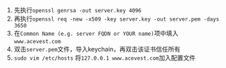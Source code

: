 1. 先执行```openssl genrsa -out server.key 4096```
2. 再执行```openssl req -new -x509 -key server.key -out server.pem -days 3650```
3. 在```Common Name (e.g. server FQDN or YOUR name)```项中填入```www.acevest.com```
4. 双击```server.pem```文件，导入keychain，再双击该证书信任所有
5. ```sudo vim /etc/hosts``` 将```127.0.0.1 www.acevest.com```加入配置文件

